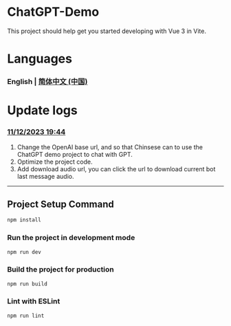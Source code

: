 # ChatGPT-Demo

This project should help get you started developing with Vue 3 in Vite.

# Languages
### English | [简体中文 (中国)](https://github.com/qaz3440798292/chatgpt-demo/blob/main/README-CN.md)

# Update logs

### [11/12/2023 19:44]() 
1. Change the OpenAI base url, and so that Chinsese can to use the ChatGPT demo project to chat with GPT.
2. Optimize the project code.
3. Add download audio url, you can click the url to download current bot last message audio.

___________

## Project Setup Command

```sh
npm install
```

### Run the project in development mode

```sh
npm run dev
```

### Build the project for production

```sh
npm run build
```

### Lint with ESLint

```sh
npm run lint
```
